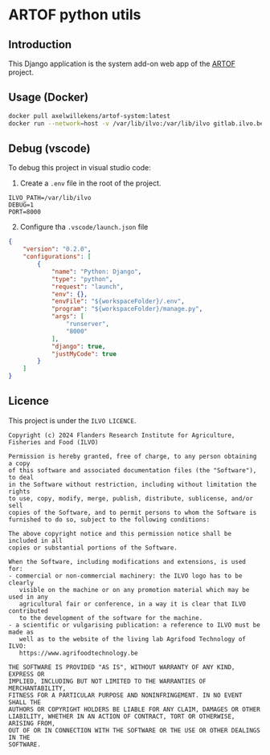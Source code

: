 # ARTOF python utils

## Introduction

This Django application is the system add-on web app of the [ARTOF](https://artof-ilvo.github.io) project.

## Usage (Docker)

```bash
docker pull axelwillekens/artof-system:latest
docker run --network=host -v /var/lib/ilvo:/var/lib/ilvo gitlab.ilvo.be:5050/artof-ilvo/addons/system:latest
```

## Debug (vscode)

To debug this project in visual studio code:

1. Create a `.env` file in the root of the project.

```
ILVO_PATH=/var/lib/ilvo
DEBUG=1
PORT=8000
```

2. Configure tha `.vscode/launch.json` file

```json
{
    "version": "0.2.0",
    "configurations": [
        {
            "name": "Python: Django",
            "type": "python",
            "request": "launch",
            "env": {},
            "envFile": "${workspaceFolder}/.env",
            "program": "${workspaceFolder}/manage.py",
            "args": [
                "runserver",
                "8000"
            ],
            "django": true,
            "justMyCode": true
        }
    ]
}
```

## Licence

This project is under the ``ILVO LICENCE``.

```
Copyright (c) 2024 Flanders Research Institute for Agriculture, Fisheries and Food (ILVO)

Permission is hereby granted, free of charge, to any person obtaining a copy
of this software and associated documentation files (the "Software"), to deal
in the Software without restriction, including without limitation the rights
to use, copy, modify, merge, publish, distribute, sublicense, and/or sell
copies of the Software, and to permit persons to whom the Software is
furnished to do so, subject to the following conditions:

The above copyright notice and this permission notice shall be included in all
copies or substantial portions of the Software.

When the Software, including modifications and extensions, is used for:
- commercial or non-commercial machinery: the ILVO logo has to be clearly
   visible on the machine or on any promotion material which may be used in any
   agricultural fair or conference, in a way it is clear that ILVO contributed
   to the development of the software for the machine.
- a scientific or vulgarising publication: a reference to ILVO must be made as
   well as to the website of the living lab Agrifood Technology of ILVO:
   https://www.agrifoodtechnology.be

THE SOFTWARE IS PROVIDED "AS IS", WITHOUT WARRANTY OF ANY KIND, EXPRESS OR
IMPLIED, INCLUDING BUT NOT LIMITED TO THE WARRANTIES OF MERCHANTABILITY,
FITNESS FOR A PARTICULAR PURPOSE AND NONINFRINGEMENT. IN NO EVENT SHALL THE
AUTHORS OR COPYRIGHT HOLDERS BE LIABLE FOR ANY CLAIM, DAMAGES OR OTHER
LIABILITY, WHETHER IN AN ACTION OF CONTRACT, TORT OR OTHERWISE, ARISING FROM,
OUT OF OR IN CONNECTION WITH THE SOFTWARE OR THE USE OR OTHER DEALINGS IN THE
SOFTWARE.
```